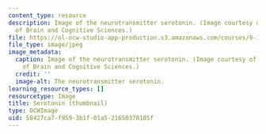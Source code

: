 ```yaml
---
content_type: resource
description: Image of the neurotransmitter serotonin. (Image courtesy of MIT's Department
  of Brain and Cognitive Sciences.)
file: https://ol-ocw-studio-app-production.s3.amazonaws.com/courses/9-15-biochemistry-and-pharmacology-of-synaptic-transmission-fall-2007/58427ca7f9593b1f01a521650370105f_9-15f07-th.jpg
file_type: image/jpeg
image_metadata:
  caption: Image of the neurotransmitter serotonin. (Image courtesy of MIT's Department
    of Brain and Cognitive Sciences.)
  credit: ''
  image-alt: The neurotransmitter serotonin.
learning_resource_types: []
resourcetype: Image
title: Serotonin (thumbnail)
type: OCWImage
uid: 58427ca7-f959-3b1f-01a5-21650370105f
---
```

